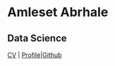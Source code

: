 # Amleset Abrhale
## Data Science
[CV](CV.htm)  |  [Profile](https://profiles.howard.edu/amleset-abrhale)|[Github](https://github.com/amleab/Data-200-Intro-to-Data-Science)


